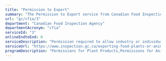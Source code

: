 ```yaml
---
title: "Permission to Export"
summary: "The Permission to Export service from Canadian Food Inspection Agency is not available end-to-end online, according to the GC Service Inventory."
url: "gc/cfia/3"
department: "Canadian Food Inspection Agency"
departmentAcronym: "cfia"
serviceId: "3"
onlineEndtoEnd: 0
serviceDescription: "Permission required to allow industry or individual to sell goods to another country."
serviceUrl: "https://www.inspection.gc.ca/exporting-food-plants-or-animals/eng/1574084250421/1574084285748"
programDescription: "Permissions for Plant Products,Permissions for Animal Products,Permissions for Food Products"
---
```

